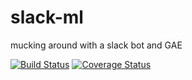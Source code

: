 # slack-ml
mucking around with a slack bot and GAE

[![Build Status](https://travis-ci.org/PFCM/slack-ml.svg?branch=master)](https://travis-ci.org/PFCM/slack-ml)
[![Coverage Status](https://coveralls.io/repos/PFCM/slack-ml/badge.svg?branch=master&service=github)](https://coveralls.io/github/PFCM/slack-ml?branch=master)
